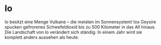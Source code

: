 # Io

Io besitzt eine Menge Vulkane – die meisten im Sonnensystem! Ios Geysire spucken
gefrorenes Schwefeldioxid bis zu 500 Kilometer in das All hinaus. Die Landschaft
von Io verändert sich ständig. In einem Jahr wird sie komplett anders aussehen
als heute.
